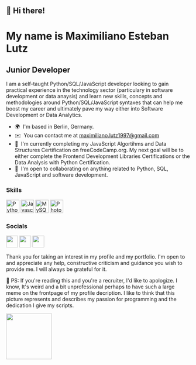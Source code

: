 <!---
iMakishi/iMakishi is a ✨ special ✨ repository because its `README.md` (this file) appears on your GitHub profile.
You can click the Preview link to take a look at your changes.
--->

👋 Hi there!
------------

My name is Maximiliano Esteban Lutz
=============================

Junior Developer
-----------------------

I am a self-taught Python/SQL/JavaScript developer looking to gain practical experience in the technology sector (particulary in software development or data anaysis) and learn new skills, concepts and methodologies around Python/SQL/JavaScript syntaxes that can help me boost my career and ultimately pave my way either into Software Development or Data Analytics.

*   🌍  I'm based in Berlin, Germany.
*   ✉️  You can contact me at [maximiliano.lutz1997@gmail.com](mailto:maximiliano.lutz1997@gmail.com)
*   🧠  I'm currently completing my JavaScript Algortihms and Data Structures Certification on freeCodeCamp.org. My next goal will be to either complete the Frontend Development Libraries Certifications or the Data Analysis with Python Certification.
*   🤝  I'm open to collaborating on anything related to Python, SQL, JavaScript and software development.

### Skills

<p align="left">
<a href="https://www.python.org/" target="_blank" rel="noreferrer"><img src="https://raw.githubusercontent.com/danielcranney/readme-generator/main/public/icons/skills/python-colored.svg" width="36" height="36" alt="Python" /></a>
<a href="https://developer.mozilla.org/en-US/docs/Web/JavaScript" target="_blank" rel="noreferrer"><img src="https://raw.githubusercontent.com/danielcranney/readme-generator/main/public/icons/skills/javascript-colored.svg" width="36" height="36" alt="Javascript" /></a>
<a href="https://www.mysql.com/" target="_blank" rel="noreferrer"><img src="https://raw.githubusercontent.com/danielcranney/readme-generator/main/public/icons/skills/mysql-colored.svg" width="36" height="36" alt="MySQL" /></a>
<a href="https://www.adobe.com/uk/products/photoshop.html" target="_blank" rel="noreferrer"><img src="https://raw.githubusercontent.com/danielcranney/readme-generator/main/public/icons/skills/photoshop-colored.svg" width="36" height="36" alt="Photoshop" /></a>
</p>
                    
### Socials

<p align="left">
<a href="https://discord.com/users/iMakishi.#5426" target="_blank" rel="noreferrer"><img src="https://raw.githubusercontent.com/danielcranney/readme-generator/main/public/icons/socials/discord.svg" width="32" height="32" /></a>
<a href="https://www.github.com/iMakishi" target="_blank" rel="noreferrer"><img src="https://raw.githubusercontent.com/danielcranney/readme-generator/main/public/icons/socials/github.svg" width="32" height="32" /></a>
<a href="https://www.linkedin.com/in/maximiliano-esteban-lutz/" target="_blank" rel="noreferrer"><img src="https://raw.githubusercontent.com/danielcranney/readme-generator/main/public/icons/socials/linkedin.svg" width="32" height="32" /></a>
</p>


Thank you for taking an interest in my profile and my portfolio. I'm open to and appreciate any help, constructive criticism and guidance you wish to provide me. I will always be grateful for it.


📌 PS: If you're reading this and you're a recruiter, I'd like to apologize. I know, It's weird and a bit unprofessional perhaps to have such a large meme on the frontpage of my profile decription. I like to think that this picture represents and describes my passion for programming and the dedication I give my scripts.

<img src="https://i.kym-cdn.com/entries/icons/facebook/000/028/021/work.jpg" width="125px">
